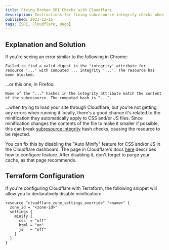 ```yaml
---
title: Fixing Broken SRI Checks with Cloudflare
description: Instructions for fixing subresource integrity checks when using Cloudflare.
published: 2023-12-15
tags: [SRI, Cloudflare, Hugo]
---
```


<!-- cspell:ignore subresource -->

## Explanation and Solution

If you're seeing an error similar to the following in Chrome:

```
Failed to find a valid digest in the 'integrity' attribute for resource '...' with computed ... integrity '...'. The resource has been blocked.
```

...or this one, in Firefox:

```
None of the “...” hashes in the integrity attribute match the content of the subresource. The computed hash is “...”.
```

...when trying to load your site through Cloudflare, but you're not getting any errors when running it locally, there's a good chance it's related to the minification they automatically apply to CSS and/or JS files. Since minification changes the contents of the file to make it smaller if possible, this can break [subresource integrity](https://developer.mozilla.org/en-US/docs/Web/Security/Subresource_Integrity) hash checks, causing the resource to be rejected.

You can fix this by disabling the "Auto Minify" feature for CSS and/or JS in the Cloudflare dashboard. The page in Cloudflare's docs [here](https://developers.cloudflare.com/speed/optimization/content/auto-minify/) describes how to configure feature. After disabling it, don't forget to purge your cache, as that page recommends.

## Terraform Configuration

If you're configuring Cloudflare with Terraform, the following snippet will allow you to declaratively disable minification:

```hcl
resource "cloudflare_zone_settings_override" "<name>" {
  zone_id = "<zone-id>"
  settings {
    minify {
      css  = "off"
      html = "on"
      js   = "off"
    }
  }
}
```
